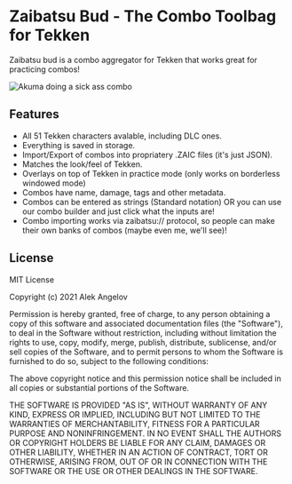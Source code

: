 # Zaibatsu Bud - The Combo Toolbag for Tekken

Zaibatsu bud is a combo aggregator for Tekken that works great for practicing combos!

![Akuma doing a sick ass combo](https://raw.githubusercontent.com/alekangelov/zaibatsu-bud_app/main/SCREENSHOT.png)

## Features

- All 51 Tekken characters avalable, including DLC ones.
- Everything is saved in storage.
- Import/Export of combos into propriatery .ZAIC files (it's just JSON).
- Matches the look/feel of Tekken.
- Overlays on top of Tekken in practice mode (only works on borderless windowed mode)
- Combos have name, damage, tags and other metadata.
- Combos can be entered as strings (Standard notation) OR you can use our combo builder and just click what the inputs are!
- Combo importing works via zaibatsu:// protocol, so people can make their own banks of combos (maybe even me, we'll see)!

## License

MIT License

Copyright (c) 2021 Alek Angelov

Permission is hereby granted, free of charge, to any person obtaining a copy
of this software and associated documentation files (the "Software"), to deal
in the Software without restriction, including without limitation the rights
to use, copy, modify, merge, publish, distribute, sublicense, and/or sell
copies of the Software, and to permit persons to whom the Software is
furnished to do so, subject to the following conditions:

The above copyright notice and this permission notice shall be included in all
copies or substantial portions of the Software.

THE SOFTWARE IS PROVIDED "AS IS", WITHOUT WARRANTY OF ANY KIND, EXPRESS OR
IMPLIED, INCLUDING BUT NOT LIMITED TO THE WARRANTIES OF MERCHANTABILITY,
FITNESS FOR A PARTICULAR PURPOSE AND NONINFRINGEMENT. IN NO EVENT SHALL THE
AUTHORS OR COPYRIGHT HOLDERS BE LIABLE FOR ANY CLAIM, DAMAGES OR OTHER
LIABILITY, WHETHER IN AN ACTION OF CONTRACT, TORT OR OTHERWISE, ARISING FROM,
OUT OF OR IN CONNECTION WITH THE SOFTWARE OR THE USE OR OTHER DEALINGS IN THE
SOFTWARE.
